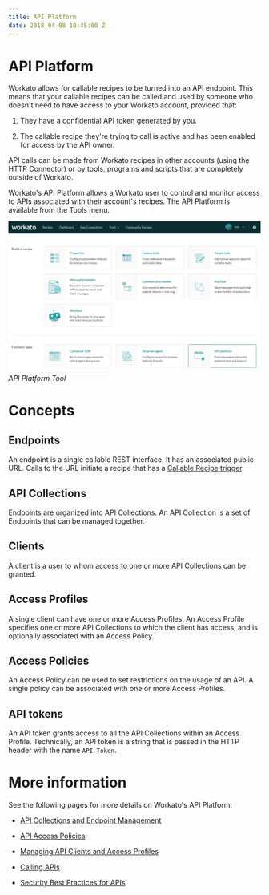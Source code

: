 ```yaml
---
title: API Platform
date: 2018-04-08 10:45:00 Z
---
```


# API Platform
Workato allows for callable recipes to be turned into an API endpoint. This means that your callable recipes can be called and used by someone who doesn't need to have access to your Workato account, provided that:

1) They have a confidential API token generated by you.

2) The callable recipe they're trying to call is active and has been enabled for access by the API owner.

API calls can be made from Workato recipes in other accounts (using the HTTP Connector) or by tools, programs and scripts that are completely outside of Workato.

Workato's API Platform allows a Workato user to control and monitor access to APIs associated with their account's recipes. The API Platform is available from the Tools menu.

![API Platform Tool](/assets/images/api-mgmt/api-platform-tool.png)
*API Platform Tool*

# Concepts
## Endpoints
An endpoint is a single callable REST interface. It has an associated public URL. Calls to the URL initiate a recipe that has a [Callable Recipe trigger](/features/callable-recipes/new-call-trigger.md).

## API Collections
Endpoints are organized into API Collections. An API Collection is a set of Endpoints that can be managed together.

## Clients
A client is a user to whom access to one or more API Collections can be granted.

## Access Profiles
A single client can have one or more Access Profiles. An Access Profile specifies one or more API Collections to which the client has access, and is optionally associated with an Access Policy.

## Access Policies
An Access Policy can be used to set restrictions on the usage of an API. A single policy can be associated with one or more Access Profiles.

## API tokens

An API token grants access to all the API Collections within an Access Profile. Technically, an API token is a string that is passed in the HTTP header with the name `API-Token`.

# More information

See the following pages for more details on Workato's API Platform:

* [API Collections and Endpoint Management](/api-mgmt/api-collections.md)

* [API Access Policies](/api-mgmt/api-access-policies.md)

* [Managing API Clients and Access Profiles](/api-mgmt/api-client-mgmt.md)

* [Calling APIs](/api-mgmt/calling-apis.md)

* [Security Best Practices for APIs](/api-mgmt/api-security.md)
